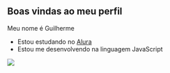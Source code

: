 ## Boas vindas ao meu perfil 

Meu nome é Guilherme 
 
- Estou estudando no [Alura](https://WWW.alura.com.br)
- Estou me desenvolvendo na linguagem JavaScript

![](https://media1.tenor.com/m/gZU3n_9Nv2EAAAAC/cat-cat-stare.gif)
 
